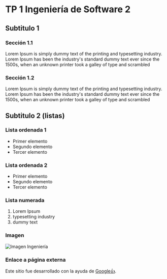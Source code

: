 # **TP 1 Ingeniería de Software 2**
## **Subtitulo 1**
### Sección 1.1</sub>
Lorem Ipsum is simply dummy text of the printing and typesetting industry. Lorem Ipsum has been the industry's standard dummy text ever since the 1500s, when an unknown printer took a galley of type and scrambled

### Sección 1.2</sub>
Lorem Ipsum is simply dummy text of the printing and typesetting industry. Lorem Ipsum has been the industry's standard dummy text ever since the 1500s, when an unknown printer took a galley of type and scrambled





## **Subtitulo 2 (listas)**
### Lista ordenada 1
- Primer elemento
- Segundo elemento
- Tercer elemento

### Lista ordenada 2
- Primer elemento
- Segundo elemento
- Tercer elemento

### Lista numerada
1. Lorem Ipsum
2. typesetting industry
3. dummy text


### Imagen
![Imagen Ingeniería](https://definicion.de/wp-content/uploads/2009/03/ingenieria-de-software.png)

### Enlace a página externa
Este sitio fue desarrollado con la ayuda de [Google👍](https://google.com).
